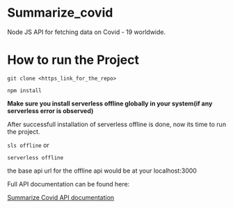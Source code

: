 # Summarize_covid
Node JS API for fetching data on Covid - 19 worldwide.

# How to run the Project

`git clone <https_link_for_the_repo>`

`npm install`

**Make sure you install serverless offline globally in your system(if any serverless error is observed)**

After successfull installation of serverless offline is done, now its time to run the project.

`sls offline` or

`serverless offline`

the base api url for the offline api would be at your localhost:3000 

Full API documentation can be found here:

<a href="https://documenter.getpostman.com/view/7663594/2s8YswRXZa" target="_blank">Summarize Covid API documentation</a>
